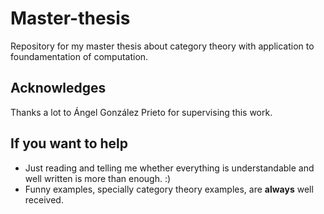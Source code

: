 # Master-thesis
Repository for my master thesis about category theory with application to foundamentation of computation.

## Acknowledges
Thanks a lot to Ángel González Prieto for supervising this work. 

## If you want to help
- Just reading and telling me whether everything is understandable and well written is more than enough. :)
- Funny examples, specially category theory examples, are **always** well received.
